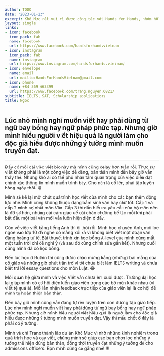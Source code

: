 ```yaml
---
author: TODO
date: "2023-01-22"
excerpt: Khô Mực rất vui vì được cộng tác với Hands for Hands, nhóm hỗ trợ các bạn học sinh, sinh viên về nhiều mảng liên quan đến du học. Hands giúp Mực hiểu hơn về cuộc sống và nhu cầu của các bạn trẻ. Cùng nhau, bọn mình hi vọng các bạn sẽ chuẩn bị được hành trang vững chắc để tự tin nộp hồ sơ cho những trường đại học bạn hằng mong muốn.
layout: single
links:
- icon: facebook
  icon_pack: fab
  name: facebook
  url: https://www.facebook.com/handsforhandsvietnam
- icon: instagram
  icon_pack: fab
  name: instagram
  url: https://www.instagram.com/handsforhands.vietnam/
- icon: envelope
  name: email
  url: mailto:HandsForHandsVietnam@gmail.com
- icon: phone
  name: +84 369 663399
  url: https://www.facebook.com/trang.nguyen.6821/
subtitle: IELTS, SAT, Scholarship applications
title: Ngoc
---
```


## Lúc nhỏ mình nghĩ muốn viết hay phải dùng từ ngữ bay bổng hay ngữ pháp phức tạp. Nhưng giờ mình hiểu người viết hiệu quả là người làm cho độc giả hiểu được những ý tưởng mình muốn truyền đạt.

---

Đấy có mỗi cái việc viết bio này mà mình cũng delay hơn tuần rồi. Thực sự viết không phải là một công việc dễ dàng, bản thân mình đến bây giờ vẫn thấy thế. Nhưng khó ai có thể phủ nhận tầm quan trọng của việc diễn đạt chính xác thông tin mình muốn trình bày. Cho nên là cố lên, phải tập luyện hàng ngày thôi. 😁

Mình sẽ kể lại một chút quá trình học viết của mình cho các bạn thêm động lực nhé. Mình cũng không thuộc dạng bẩm sinh văn hay chữ tốt. Cấp 1 và cấp 2 mình sợ nhất môn Văn. Cấp 3 thì dần hiểu ra yêu cầu của bộ môn nên là đỡ sợ hơn, nhưng cái cảm giác uể oải chán chường bế tắc mỗi khi phải bắt đầu một bài văn mới vẫn luôn hiện diện ở đấy.

Còn về việc viết bằng tiếng Anh thì ôi thôi rồi. Mình học chuyên Anh, mới loe ngoe vào lớp 10 đã nghe cô mắng xối xả vì không biết viết một đoạn văn đàng hoàng tử tế. Bài thuyết trình xin học bổng A-level của mình cũng mất một tuần trời chỉ để nghĩ ý (và sau đó cũng chỉnh sửa gần hết). Nhưng cuối cùng mình đã có học bổng. 

Đến lúc học ở Ruthin thì cũng được chào mừng bằng (những) bài mắng của cô giáo và những giờ phút trăn trở vì tội chưa biết làm IELTS writing và chưa biết trả lời essay questions cho môn Luật. 😂

Mối quan hệ giữa mình và việc Viết vẫn chưa êm xuôi được. Trường đại học lại giúp mình có cơ hội diện kiến giáo viên trong các bộ môn khác nhau (vì viết tệ quá á). Mỗi lần nhận feedback trực tiếp của giáo viên lại là cơ hội để mình tự hoàn thiện bản thân. 

Đến bây giờ mình cũng vẫn đang tự rèn luyện trên con đường tập giao tiếp. Lúc nhỏ mình nghĩ muốn viết hay phải dùng từ ngữ bay bổng hay ngữ pháp phức tạp. Nhưng giờ mình hiểu người viết hiệu quả là người làm cho độc giả hiểu được những ý tưởng mình muốn truyền đạt. Vậy thì mấu chốt ở đây là phải có ý tưởng. 

Mình và chị Trang thành lập dự án Khô Mực vì nhờ những kinh nghiệm trong quá trình học và dạy viết, chúng mình sẽ giúp các bạn chọn lọc những ý tưởng thể hiện đúng bản thân, đồng thời truyền đạt những ý tưởng đó cho admissions officers. Bọn mình cùng cố gắng nhé!!!!!
